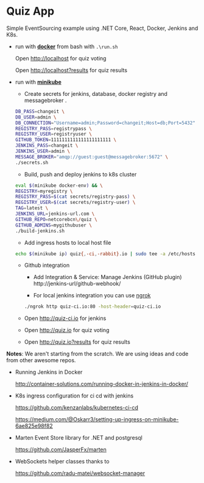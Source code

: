 # Quiz App
Simple EventSourcing example using .NET Core, React, Docker, Jenkins and K8s.

* run with [**docker**](https://www.docker.com/products/docker) from bash with ``.\run.sh`` 
  
  Open <http://localhost> for quiz voting
  
  Open <http://localhost?results> for quiz results
  
* run with [**minikube**](https://github.com/kubernetes/minikube)

  * Create secrets for jenkins, database, docker registry and messagebroker .

  ```bash
  DB_PASS=changeit \
  DB_USER=admin \
  DB_CONNECTION="Username=admin;Password=changeit;Host=db;Port=5432" \
  REGISTRY_PASS=registrypass \
  REGISTRY_USER=registryuser \
  GITHUB_TOKEN=1111111111111111111111 \
  JENKINS_PASS=changeit \
  JENKINS_USER=admin \
  MESSAGE_BROKER="amqp://guest:guest@messagebroker:5672" \
  ./secrets.sh
  ``` 
  
  * Build, push and deploy jenkins to k8s cluster
  
  ```bash
  eval $(minikube docker-env) && \
  REGISTRY=myregistry \
  REGISTRY_PASS=$(cat secrets/registry-pass) \
  REGISTRY_USER=$(cat secrets/registry-user) \
  TAG=latest \
  JENKINS_URL=jenkins-url.com \
  GITHUB_REPO=netcorebcn\/quiz \
  GITHUB_ADMINS=mygithubuser \
  ./build-jenkins.sh
  ```

  * Add ingress hosts to local host file

  ```bash
  echo $(minikube ip) quiz{,-ci,-rabbit}.io | sudo tee -a /etc/hosts
  ```

  * Github integration

    * Add Integration & Service: Manage Jenkins (GitHub plugin) http://jenkins-url/github-webhook/

    * For local jenkins integration you can use [ngrok](https://ngrok.com/) 
    ```bash 
    ./ngrok http quiz-ci.io:80 -host-header=quiz-ci.io
    ```

  * Open <http://quiz-ci.io> for jenkins

  * Open <http://quiz.io> for quiz voting

  * Open <http://quiz.io?results> for quiz results


**Notes**: We aren't starting from the scratch. We are using ideas and code from other awesome repos.

* Running Jenkins in Docker

  <http://container-solutions.com/running-docker-in-jenkins-in-docker/>  

* K8s ingress configuration for ci cd with jenkins

  <https://github.com/kenzanlabs/kubernetes-ci-cd>

  <https://medium.com/@Oskarr3/setting-up-ingress-on-minikube-6ae825e98f82>

* Marten Event Store library for .NET and postgresql

  <https://github.com/JasperFx/marten>

* WebSockets helper classes thanks to  

  <https://github.com/radu-matei/websocket-manager>
  
  
